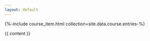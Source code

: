 ```yaml
---
layout: default
---
```


{%-include course_item.html collection=site.data.course.entries-%}

{{ content }}